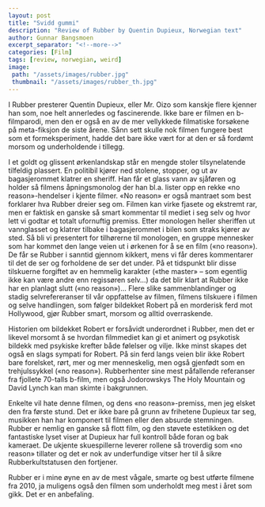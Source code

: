 ```yaml
---
layout: post
title: "Svidd gummi"
description: "Review of Rubber by Quentin Dupieux, Norwegian text"
author: Gunnar Bangsmoen
excerpt_separator: "<!--more-->"
categories: [Film]
tags: [review, norwegian, weird]
image:
 path: "/assets/images/rubber.jpg"
 thumbnail: "/assets/images/rubber_th.jpg"
---
```


I Rubber presterer Quentin Dupieux, eller Mr. Oizo som kanskje flere kjenner han som, noe helt annerledes og fascinerende. Ikke bare er filmen en b-filmparodi, men den er også en av de mer vellykkede filmatiske forsøkene på meta-fiksjon de siste årene. Sånn sett skulle nok filmen fungere best som et formeksperiment, hadde det bare ikke vært for at den er så fordømt morsom og underholdende i tillegg.

<!--more-->

I et goldt og glissent ørkenlandskap står en mengde stoler tilsynelatende tilfeldig plassert. En politibil kjører ned stolene, stopper, og ut av bagasjerommet klatrer en sheriff. Han får et glass vann av sjåføren og holder så filmens åpningsmonolog der han bl.a. lister opp en rekke «no reason»-hendelser i kjente filmer. «No reason» er også mantraet som best forklarer hva Rubber dreier seg om. Filmen kan virke fjasete og ekstremt rar, men er faktisk en ganske så smart kommentar til mediet i seg selv og hvor lett vi godtar et totalt ufornuftig premiss. Etter monologen heller sheriffen ut vannglasset og klatrer tilbake i bagasjerommet i bilen som straks kjører av sted. Så bli vi presentert for tilhørerne til monologen, en gruppe mennesker som har kommet den lange veien ut i ørkenen for å se en film («no reason»). De får se Rubber i sanntid gjennom kikkert, mens vi får deres kommentarer til det de ser og forholdene de ser det under. På et tidspunkt blir disse tilskuerne forgiftet av en hemmelig karakter («the master» – som egentlig ikke kan være andre enn regissøren selv…) da det blir klart at Rubber ikke har en planlagt slutt («no reason»)… Flere slike sammenblandinger og stadig selvrefereranser til vår oppfattelse av filmen, filmens tilskuere i filmen og selve handlingen, som følger bildekket Robert på en morderisk ferd mot Hollywood, gjør Rubber smart, morsom og alltid overraskende.

Historien om bildekket Robert er forsåvidt underordnet i Rubber, men det er likevel morsomt å se hvordan filmmediet kan gi et animert og psykotisk bildekk med psykiske krefter både følelser og vilje. Ikke minst skapes det også en slags sympati for Robert. På sin ferd langs veien blir ikke Robert bare forelsket, rørt, mer og mer menneskelig, men også gjenfødt som en trehjulssykkel («no reason»). Rubberhenter sine mest påfallende referanser fra fjollete 70-talls b-film, men også Jodorowskys The Holy Mountain og David Lynch kan man skimte i bakgrunnen.

Enkelte vil hate denne filmen, og dens «no reason»-premiss, men jeg elsket den fra første stund. Det er ikke bare på grunn av frihetene Dupieux tar seg, musikken han har komponert til filmen eller den absurde stemningen. Rubber er nemlig en ganske så flott film, og den støvete estetikken og det fantastiske lyset viser at Dupieux har full kontroll både foran og bak kameraet. De ukjente skuespillerne leverer rollene så troverdig som «no reason» tillater og det er nok av underfundige vitser her til å sikre Rubberkultstatusen den fortjener.

Rubber er i mine øyne en av de mest vågale, smarte og best utførte filmene fra 2010, ja muligens også den filmen som underholdt meg mest i året som gikk. Det er en anbefaling.
